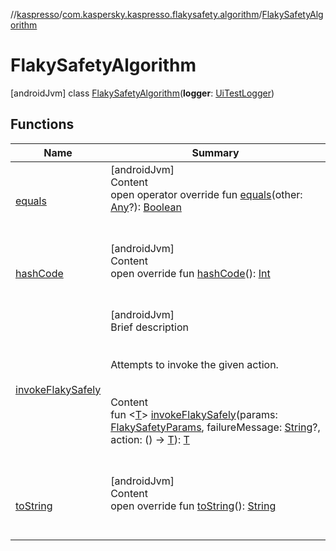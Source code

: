//[kaspresso](../../index.md)/[com.kaspersky.kaspresso.flakysafety.algorithm](../index.md)/[FlakySafetyAlgorithm](index.md)



# FlakySafetyAlgorithm  
 [androidJvm] class [FlakySafetyAlgorithm](index.md)(**logger**: [UiTestLogger](../../com.kaspersky.kaspresso.logger/-ui-test-logger/index.md))   


## Functions  
  
|  Name|  Summary| 
|---|---|
| [equals](https://kotlinlang.org/api/latest/jvm/stdlib/kotlin/-any/equals.html)| [androidJvm]  <br>Content  <br>open operator override fun [equals](https://kotlinlang.org/api/latest/jvm/stdlib/kotlin/-any/equals.html)(other: [Any](https://kotlinlang.org/api/latest/jvm/stdlib/kotlin/-any/index.html)?): [Boolean](https://kotlinlang.org/api/latest/jvm/stdlib/kotlin/-boolean/index.html)  <br><br><br>
| [hashCode](https://kotlinlang.org/api/latest/jvm/stdlib/kotlin/-any/hash-code.html)| [androidJvm]  <br>Content  <br>open override fun [hashCode](https://kotlinlang.org/api/latest/jvm/stdlib/kotlin/-any/hash-code.html)(): [Int](https://kotlinlang.org/api/latest/jvm/stdlib/kotlin/-int/index.html)  <br><br><br>
| [invokeFlakySafely](invoke-flaky-safely.md)| [androidJvm]  <br>Brief description  <br><br><br>Attempts to invoke the given action.<br><br>  <br>Content  <br>fun <[T](invoke-flaky-safely.md)> [invokeFlakySafely](invoke-flaky-safely.md)(params: [FlakySafetyParams](../../com.kaspersky.kaspresso.params/-flaky-safety-params/index.md), failureMessage: [String](https://kotlinlang.org/api/latest/jvm/stdlib/kotlin/-string/index.html)?, action: () -> [T](invoke-flaky-safely.md)): [T](invoke-flaky-safely.md)  <br><br><br>
| [toString](https://kotlinlang.org/api/latest/jvm/stdlib/kotlin/-any/to-string.html)| [androidJvm]  <br>Content  <br>open override fun [toString](https://kotlinlang.org/api/latest/jvm/stdlib/kotlin/-any/to-string.html)(): [String](https://kotlinlang.org/api/latest/jvm/stdlib/kotlin/-string/index.html)  <br><br><br>

